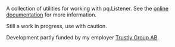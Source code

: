 A collection of utilities for working with pq.Listener.  See the
[online documentation](http://godoc.org/github.com/johto/notifyutils) for more
information.

Still a work in progress, use with caution.


Development partly funded by my employer [Trustly Group AB](https://trustly.com).
